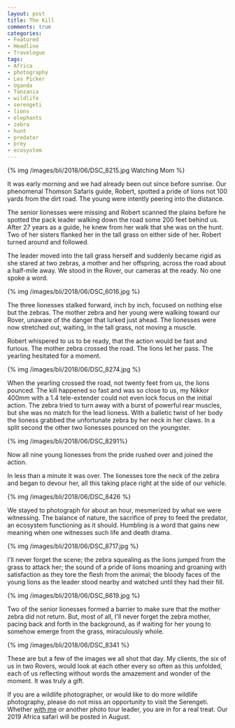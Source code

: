 ```yaml
---
layout: post
title: The Kill
comments: true
categories:
- Featured
- Headline
- Travelogue
tags:
- Africa
- photography
- Les Picker
- Uganda
- Tanzania
- wildlife
- serengeti
- lions
- elephants
- zebra
- hunt
- predator
- prey
- ecosystem
---
```


{% img /images/bli/2018/06/DSC_8215.jpg Watching Mom %}


It was early morning and we had already been out since before sunrise. Our phenomenal Thomson Safaris guide, Robert, spotted a pride of lions not 100 yards from the dirt road. The young were intently peering into the distance. 

The senior lionesses were missing and Robert scanned the plains before he spotted the pack leader walking down the road some 200 feet behind us. After 27 years as a guide, he knew from her walk that she was on the hunt. Two of her sisters flanked her in the tall grass on either side of her. Robert turned around and followed. 

The leader moved into the tall grass herself and suddenly became rigid as she stared at two zebras, a mother and her offspring, across the road about a half-mile away. We stood in the Rover, our cameras at the ready. No one spoke a word. 

{% img /images/bli/2018/06/DSC_6016.jpg %}

The three lionesses stalked forward, inch by inch, focused on nothing else but the zebras. The mother zebra and her young were walking toward our Rover, unaware of the danger that lurked just ahead. The lionesses were now stretched out, waiting, in the tall grass, not moving a muscle.  

Robert whispered to us to be ready, that the action would be fast and furious. The mother zebra crossed the road. The lions let her pass. The yearling hesitated for a moment.

{% img /images/bli/2018/06/DSC_8274.jpg %}

When the yearling crossed the road, not twenty feet from us, the lions pounced. The kill happened so fast and was so close to us, my Nikkor 400mm with a 1.4 tele-extender could not even lock focus on the initial action. The zebra tried to turn away with a burst of powerful rear muscles, but she was no match for the lead lioness. With a balletic twist of her body the lioness grabbed the unfortunate zebra by her neck in her claws. In a split second the other two lionesses pounced on the youngster. 

{% img /images/bli/2018/06/DSC_8291%}

Now all nine young lionesses from the pride rushed over and joined the action. 

In less than a minute it was over. The lionesses tore the neck of the zebra and began to devour her, all this taking place right at the side of our vehicle. 

{% img /images/bli/2018/06/DSC_8426 %}

We stayed to photograph for about an hour, mesmerized by what we were witnessing. The balance of nature, the sacrifice of prey to feed the predator, an ecosystem functioning as it should. Humbling is a word that gains new meaning when one witnesses such life and death drama.

{% img /images/bli/2018/06/DSC_8717.jpg %}

I'll never forget the scene; the zebra squealing as the lions jumped from the grass to attack her; the sound of a pride of lions moaning and groaning with satisfaction as they tore the flesh from the animal; the bloody faces of the young lions as the leader stood nearby and watched until they had their fill. 

{% img /images/bli/2018/06/DSC_8619.jpg %}

Two of the senior lionesses formed a barrier to make sure that the mother zebra did not return. But, most of all, I'll never forget the zebra mother, pacing back and forth in the background, as if waiting for her young to somehow emerge from the grass, miraculously whole.  

{% img /images/bli/2018/06/DSC_8341 %}

These are but a few of the images we all shot that day. My clients, the six of us in two Rovers, would look at each other every so often as this unfolded, each of us reflecting without words the amazement and wonder of the moment. It was truly a gift. 

If you are a wildlife photographer, or would like to do more wildlife photography, please do not miss an opportunity to visit the Serengeti. Whether [with me](http://tour.lesterpickerphoto.com/page/821) or another photo tour leader, you are in for a real treat. Our 2019 Africa safari will be posted in August. 

